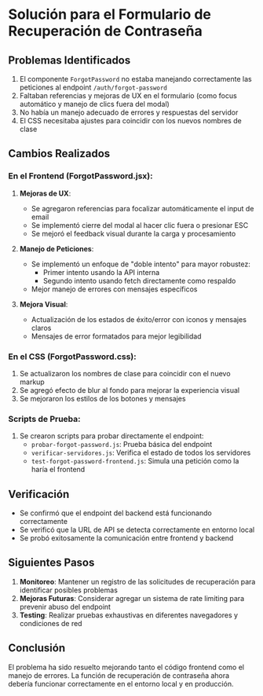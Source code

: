 # Solución para el Formulario de Recuperación de Contraseña

## Problemas Identificados

1. El componente `ForgotPassword` no estaba manejando correctamente las peticiones al endpoint `/auth/forgot-password`
2. Faltaban referencias y mejoras de UX en el formulario (como focus automático y manejo de clics fuera del modal)
3. No había un manejo adecuado de errores y respuestas del servidor
4. El CSS necesitaba ajustes para coincidir con los nuevos nombres de clase

## Cambios Realizados

### En el Frontend (ForgotPassword.jsx):

1. **Mejoras de UX**:
   - Se agregaron referencias para focalizar automáticamente el input de email
   - Se implementó cierre del modal al hacer clic fuera o presionar ESC
   - Se mejoró el feedback visual durante la carga y procesamiento

2. **Manejo de Peticiones**:
   - Se implementó un enfoque de "doble intento" para mayor robustez:
     - Primer intento usando la API interna
     - Segundo intento usando fetch directamente como respaldo
   - Mejor manejo de errores con mensajes específicos

3. **Mejora Visual**:
   - Actualización de los estados de éxito/error con iconos y mensajes claros
   - Mensajes de error formatados para mejor legibilidad

### En el CSS (ForgotPassword.css):

1. Se actualizaron los nombres de clase para coincidir con el nuevo markup
2. Se agregó efecto de blur al fondo para mejorar la experiencia visual
3. Se mejoraron los estilos de los botones y mensajes

### Scripts de Prueba:

1. Se crearon scripts para probar directamente el endpoint:
   - `probar-forgot-password.js`: Prueba básica del endpoint
   - `verificar-servidores.js`: Verifica el estado de todos los servidores
   - `test-forgot-password-frontend.js`: Simula una petición como la haría el frontend

## Verificación

- Se confirmó que el endpoint del backend está funcionando correctamente
- Se verificó que la URL de API se detecta correctamente en entorno local
- Se probó exitosamente la comunicación entre frontend y backend

## Siguientes Pasos

1. **Monitoreo**: Mantener un registro de las solicitudes de recuperación para identificar posibles problemas
2. **Mejoras Futuras**: Considerar agregar un sistema de rate limiting para prevenir abuso del endpoint
3. **Testing**: Realizar pruebas exhaustivas en diferentes navegadores y condiciones de red

## Conclusión

El problema ha sido resuelto mejorando tanto el código frontend como el manejo de errores. La función de recuperación de contraseña ahora debería funcionar correctamente en el entorno local y en producción.

